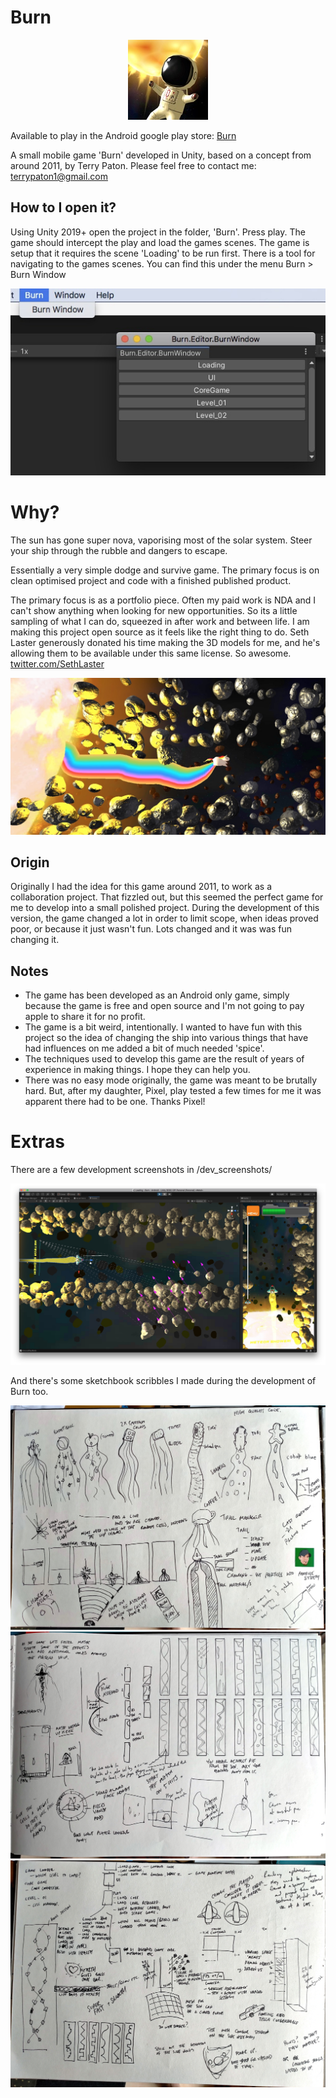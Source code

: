 # Burn
<p align="center"> 
    <img src="./res/icon_128.jpg">
</p>
Available to play in the Android google play store: <a href="https://play.google.com/store/apps/details?id=com.TerryPaton.Burn"> Burn </a>

A small mobile game 'Burn' developed in Unity, based on a concept from around 2011, by Terry Paton.
Please feel free to contact me: <a href="mailto: terrypaton1@gmail.com"> terrypaton1@gmail.com </a>

## How to I open it?
Using Unity 2019+ open the project in the folder, 'Burn'. Press play. The game should intercept the play and load the games scenes. The game is setup that it requires the scene 'Loading' to be run first.
There is a tool for navigating to the games scenes. You can find this under the menu Burn > Burn Window
<p align="center"> 
    <img src="./res/BurnWindow.jpg">
</p>

# Why?

The sun has gone super nova, vaporising most of the solar system. Steer your ship through the rubble and dangers to escape.

Essentially a very simple dodge and survive game. The primary focus is on clean optimised project and code with a finished published product.

The primary focus is as a portfolio piece. Often my paid work is NDA and I can't show anything when looking for new opportunities. So its a little sampling of what I can do, squeezed in after work and between life.
I am making this project open source as it feels like the right thing to do. Seth Laster generously donated his time making the 3D models for me, and he's allowing them to be available under this same license. So awesome. <a href="https://twitter.com/SethLaster"> twitter.com/SethLaster </a>

<p align="center"> 
    <img src="./res/unicorn.jpg">
</p>

## Origin
Originally I had the idea for this game around 2011, to work as a collaboration project. That fizzled out, but this seemed the perfect game for me to develop into a small polished project. During the development of this version, the game changed a lot in order to limit scope, when ideas proved poor, or because it just wasn't fun. Lots changed and it was was fun changing it.

## Notes
- The game has been developed as an Android only game, simply because the game is free and open source and I'm not going to pay apple to share it for no profit.
- The game is a bit weird, intentionally. I wanted to have fun with this project so the idea of changing the ship into various things that have had influences on me added a bit of much needed 'spice'.
- The techniques used to develop this game are the result of years of experience in making things. I hope they can help you.
- There was no easy mode originally, the game was meant to be brutally hard. But, after my daughter, Pixel, play tested a few times for me it was apparent there had to be one. Thanks Pixel!

# Extras
There are a few development screenshots in /dev_screenshots/

<p align="center"> 
    <img src="./dev_screenshots/screen_08.jpg">
</p>

And there's some sketchbook scribbles I made during the development of Burn too.

<p align="center"> 
    <img src="./dev_screenshots/sketch_09.jpg">
    <img src="./dev_screenshots/sketch_08.jpg">
    <img src="./dev_screenshots/sketch_07.jpg">
</p>